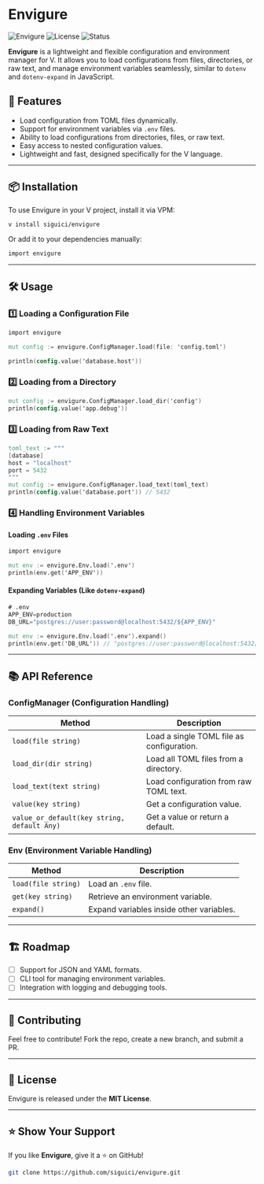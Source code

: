 # Envigure

![Envigure](https://img.shields.io/badge/V-Module-blue.svg) ![License](https://img.shields.io/badge/license-MIT-green.svg) ![Status](https://img.shields.io/badge/status-active-brightgreen.svg)

**Envigure** is a lightweight and flexible configuration and environment manager for V. It allows you to load configurations from files, directories, or raw text, and manage environment variables seamlessly, similar to `dotenv` and `dotenv-expand` in JavaScript.

## 🚀 Features
- Load configuration from TOML files dynamically.
- Support for environment variables via `.env` files.
- Ability to load configurations from directories, files, or raw text.
- Easy access to nested configuration values.
- Lightweight and fast, designed specifically for the V language.

---

## 📦 Installation

To use Envigure in your V project, install it via VPM:

```sh
v install siguici/envigure
```

Or add it to your dependencies manually:

```v
import envigure
```

---

## 🛠️ Usage

### 1️⃣ **Loading a Configuration File**
```v
import envigure

mut config := envigure.ConfigManager.load(file: 'config.toml')

println(config.value('database.host'))
```

### 2️⃣ **Loading from a Directory**
```v
mut config := envigure.ConfigManager.load_dir('config')
println(config.value('app.debug'))
```

### 3️⃣ **Loading from Raw Text**
```v
toml_text := """
[database]
host = "localhost"
port = 5432
"""
mut config := envigure.ConfigManager.load_text(toml_text)
println(config.value('database.port')) // 5432
```

### 4️⃣ **Handling Environment Variables**

#### Loading `.env` Files
```v
import envigure

mut env := envigure.Env.load('.env')
println(env.get('APP_ENV'))
```

#### Expanding Variables (Like `dotenv-expand`)
```v
# .env
APP_ENV=production
DB_URL="postgres://user:password@localhost:5432/${APP_ENV}"
```

```v
mut env := envigure.Env.load('.env').expand()
println(env.get('DB_URL')) // "postgres://user:password@localhost:5432/production"
```

---

## 📚 API Reference

### **ConfigManager** (Configuration Handling)
| Method                | Description |
|-----------------------|-------------|
| `load(file string)`   | Load a single TOML file as configuration. |
| `load_dir(dir string)` | Load all TOML files from a directory. |
| `load_text(text string)` | Load configuration from raw TOML text. |
| `value(key string)` | Get a configuration value. |
| `value_or_default(key string, default Any)` | Get a value or return a default. |

### **Env** (Environment Variable Handling)
| Method                | Description |
|-----------------------|-------------|
| `load(file string)`   | Load an `.env` file. |
| `get(key string)` | Retrieve an environment variable. |
| `expand()` | Expand variables inside other variables. |

---

## 🏗️ Roadmap
- [ ] Support for JSON and YAML formats.
- [ ] CLI tool for managing environment variables.
- [ ] Integration with logging and debugging tools.

---

## 🤝 Contributing

Feel free to contribute! Fork the repo, create a new branch, and submit a PR.

---

## 📜 License

Envigure is released under the **MIT License**.

---

## ⭐ Show Your Support

If you like **Envigure**, give it a ⭐ on GitHub!

```sh
git clone https://github.com/siguici/envigure.git
```
